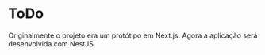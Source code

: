 # ToDo

Originalmente o projeto era um protótipo em Next.js.
Agora a aplicação será desenvolvida com NestJS.
